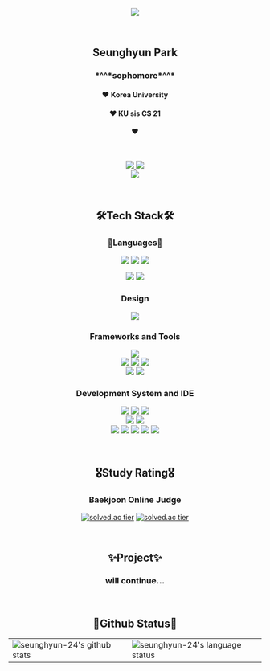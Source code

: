<p align="center">
  <img src="https://capsule-render.vercel.app/api?type=waving&amp;height=250&amp;text=seunghyun-24&amp;fontAlign=60&amp;color=gradient" style="max-width: 100%;">
</p>

<p>&nbsp;</p>

<h2 align="center">Seunghyun Park</h2>
<h3 align="center">*^^*sophomore*^^*</h3>
<h4 align="center">️️❤️ Korea University</h4>
<h4 align="center">❤️ KU sis CS 21</h4>
<h4 align="center">❤️</h4>

<p>&nbsp;</p>

<p align="center">
  <a href="https://blog.naver.com/kmasolo" target="_blank">
    <img src="https://img.shields.io/badge/NAVER Blog-03C75A?style=for-the-badge&logo=naver&logoColor=ffffff"/>
  </a>
  <a href="https://www.instagram.com/_s2mant1cs_" target="_blank">
    <img src="https://img.shields.io/badge/instagram-E4405F?style=for-the-badge&logo=Instagram&logoColor=ffffff"/>
  </a>
  <br>
  <a href="mailto:kmasolo@naver.com" target="_blank">
    <img src="https://img.shields.io/badge/kmasolo@naver.com-03C75A?style=flat-square&logo=Naver&logoColor=white"/>
  </a>
</p>


<p>&nbsp;</p>

<h2 align="center">🛠Tech Stack🛠</h2>

<h3 align="center">🧾Languages🧾</h3>
<p align="center">
  <img src="https://img.shields.io/badge/C-a8b9cc?style=for-the-badge&logo=c&logoColor=ffffff"/>
  <img src="https://img.shields.io/badge/C++-00599c?style=for-the-badge&logo=c%2b%2b&logoColor=ffffff"/>
  <img src="https://img.shields.io/badge/OCaml-EC6813?style=for-the-badge&logo=OCaml&logoColor=ffffff"/>
</p>

<p align="center">
  <img src="https://img.shields.io/badge/Java-007396?style=for-the-badge&logo=Java&logoColor=ffffff"/>
  <img src="https://img.shields.io/badge/Python-3776ab?style=for-the-badge&logo=Python&logoColor=ffffff"/>
</p>

<h3 align="center">Design</h3>
<p align="center">
  <img src="https://img.shields.io/badge/HTML5-e34f26?style=for-the-badge&logo=HTML5&logoColor=ffffff"/>
</p>

<h3 align="center">Frameworks and Tools</h3>
<p align="center">
  <img src="https://img.shields.io/badge/Framework-pytorch-informational?style=flat&logo=pytorch&color=ee4c2c"/>
<br>
  <img src="https://img.shields.io/badge/Tool-Wireshark-informational?style=flat&logo=Wireshark&color=1679A7"/>
  <img src="https://img.shields.io/badge/Tool-Git-informational?style=flat&logo=Git&color=F05032"/>
  <img src="https://img.shields.io/badge/Tool-GitHub-informational?style=flat&logo=GitHub&color=181717"/>
<br>
  <img src="https://img.shields.io/badge/Tool-Slack-informational?style=flat&logo=Slack&color=4A154B"/>
  <img src="https://img.shields.io/badge/Tool-Notion-informational?style=flat&logo=Notion&color=000000"/>
</p>

<h3 align="center">Development System and IDE</h3>
<p align="center">
  <img src="https://img.shields.io/badge/OS-Windows-informational?style=flat&logo=Windows&color=0078D6"/>
  <img src="https://img.shields.io/badge/OS-Ubuntu-informational?style=flat&logo=Ubuntu&color=E95420"/>
  <img src="https://img.shields.io/badge/OS-Linux-information?style-flat&logo=Linux&color=fcc624"/>
<br>
  <img src="https://img.shields.io/badge/VM-Virtual%20Box-informational?style=flat&logo=VirtualBox&color=183A61"/>
  <img src="https://img.shields.io/badge/VM-VMware-informational?style=flat&logo=VMware&color=607078"/>
<br>
  <img src="https://img.shields.io/badge/IDE-Visual%20Studio-informational?style=flat&logo=Visual%20Studio&color=5C2D91"/>
  <img src="https://img.shields.io/badge/IDE-VSCode-informational?style=flat&logo=Visual%20Studio%20Code&color=007ACC"/>
  <img src="https://img.shields.io/badge/IDE-Eclipse-informational?style=flat&logo=Eclipse%20IDE&color=2C2255"/>
  <img src="https://img.shields.io/badge/IDE-Jupyter-informational?style=flat&logo=Jupyter&color=F37626"/>
  <img src="https://img.shields.io/badge/IDE-Colab-informational?style=flat&logo=Google%20Colab&color=F9AB00"/>
</p>

<p>&nbsp;</p>

<h2 align="center">🎖️Study Rating🎖️</h2>

<h3 align="center">Baekjoon Online Judge</h3>

<p align="center">
  <a href='https://solved.ac/hyunlight'><img src="http://mazassumnida.wtf/api/v2/generate_badge?boj=hyunlight" referrerpolicy="no-referrer" alt="solved.ac tier"></a>
  <a href='https://solved.ac/hyunlight'><img src="http://mazandi.herokuapp.com/api?handle=hyunlight" referrerpolicy="no-referrer" alt="solved.ac tier"></a>
</p>


<p>&nbsp;</p>

<h2 align="center">✨Project✨</h2>
<h3 align="center">will continue...</h3>


<p>&nbsp;</p>

<h2 align="center">📖Github Status📖</h2>

<table align="center">
  <tr>
    <td>
      <img align="center" src="https://github-readme-stats.vercel.app/api?username=seunghyun-24&show_icons=true&include_all_commits=true&theme=blue&hide_border=true&count_private=true" alt="seunghyun-24's github stats" />
    </td>
    <td>
      <img align="center" src="https://github-readme-stats.vercel.app/api/top-langs/?username=seunghyun-24&layout=compact&theme=blue&hide_border=true&langs_count=10" alt="seunghyun-24's language status"/>
    </td>
  </tr>
</table>


<!---
seunghyun-24/seunghyun-24 is a ✨ special ✨ repository because its `README.md` (this file) appears on your GitHub profile.
You can click the Preview link to take a look at your changes.
--->
